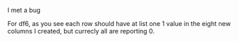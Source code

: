 I met a bug

For df6, as you see each row should have at list one 1 value in the eight new columns I created, but currecly all are reporting 0. 
